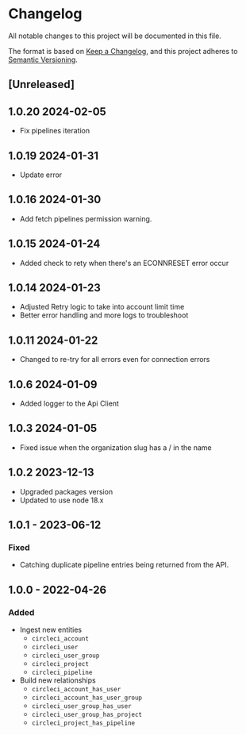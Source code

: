 # Changelog

All notable changes to this project will be documented in this file.

The format is based on [Keep a Changelog](https://keepachangelog.com/en/1.0.0/),
and this project adheres to
[Semantic Versioning](https://semver.org/spec/v2.0.0.html).

## [Unreleased]

## 1.0.20 2024-02-05

- Fix pipelines iteration

## 1.0.19 2024-01-31

- Update error

## 1.0.16 2024-01-30

- Add fetch pipelines permission warning.

## 1.0.15 2024-01-24

- Added check to rety when there's an ECONNRESET error occur

## 1.0.14 2024-01-23

- Adjusted Retry logic to take into account limit time
- Better error handling and more logs to troubleshoot

## 1.0.11 2024-01-22

- Changed to re-try for all errors even for connection errors

## 1.0.6 2024-01-09

- Added logger to the Api Client

## 1.0.3 2024-01-05

- Fixed issue when the organization slug has a / in the name

## 1.0.2 2023-12-13

- Upgraded packages version
- Updated to use node 18.x

## 1.0.1 - 2023-06-12

### Fixed

- Catching duplicate pipeline entries being returned from the API.

## 1.0.0 - 2022-04-26

### Added

- Ingest new entities
  - `circleci_account`
  - `circleci_user`
  - `circleci_user_group`
  - `circleci_project`
  - `circleci_pipeline`
- Build new relationships
  - `circleci_account_has_user`
  - `circleci_account_has_user_group`
  - `circleci_user_group_has_user`
  - `circleci_user_group_has_project`
  - `circleci_project_has_pipeline`
